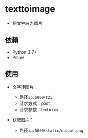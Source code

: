 # texttoimage

* 将文字转为图片

## 依赖

* Python 3.7+
* Pillow

## 使用

* 文字转图片：
  * 路径`ip:5000/t2i`
  * 请求方式：post
  * 请求参数：text=xxx

* 获取图片：
  * 路径`ip:5000/static/output.png`